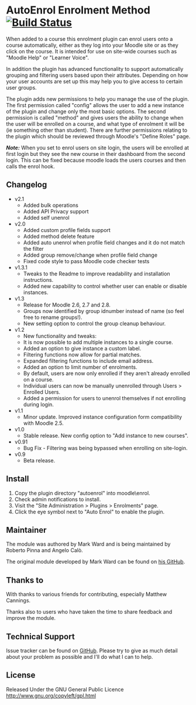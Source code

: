 # AutoEnrol Enrolment Method [![Build Status](https://travis-ci.org/bobopinna/moodle-enrol_autoenrol.svg?branch=master)](https://travis-ci.org/bobopinna/moodle-enrol_autoenrol)

When added to a course this enrolment plugin can enrol users onto a course automatically,
either as they log into your Moodle site or as they click on the course. It is intended 
for use on site-wide courses such as "Moodle Help" or "Learner Voice". 

In addition the plugin has advanced functionality to support automatically grouping and
filtering users based upon their attributes. Depending on how your user accounts are set
up this may help you to give access to certain user groups.

The plugin adds new permissions to help you manage the use of the plugin. The
first permission called "config" allows the user to add a new instance of the plugin
and change only the most basic options. The second permission is called "method" and gives
users the ability to change when the user will be enrolled on a course, and what type of 
enrolment it will be (ie something other than student). There are further permissions 
relating to the plugin which should be reviewed through Moodle's "Define Roles" page.


**_Note:_** When you set to enrol users on site login, the users will be enrolled at first login but they see the new course in their dashboard from the second login. 
This can be fixed because moodle loads the users courses and then calls the enrol hook.

## Changelog
* v2.1
  * Added bulk operations
  * Added API Privacy support
  * Added self unenrol
* v2.0
  * Added custom profile fields support
  * Added method delete feature
  * Added auto unenrol when profile field changes and it do not match the filter
  * Added group remove/change when profile field change
  * Fixed code style to pass Moodle code checker tests
* v1.3.1
  * Tweaks to the Readme to improve readability and installation instructions.
  * Added new capability to control whether user can enable or disable instances.
* v1.3
  * Release for Moodle 2.6, 2.7 and 2.8.
  * Groups now identified by group idnumber instead of name (so feel free to rename groups!).
  * New setting option to control the group cleanup behaviour.
* v1.2
  * New functionality and tweaks:
  * It is now possible to add multiple instances to a single course.
  * Added an option to give instance a custom label.
  * Filtering functions now allow for partial matches.
  * Expanded filtering functions to include email address.
  * Added an option to limit number of enrolments. 
  * By default, users are now only enrolled if they aren't already enrolled on a course.
  * Individual users can now be manually unenrolled through Users > Enrolled Users.
  * Added a permission for users to unenrol themselves if not enrolling during login.
* v1.1
  * Minor update. Improved instance configuration form compatibility with Moodle 2.5.
* v1.0
  * Stable release. New config option to "Add instance to new courses".
* v0.91
  * Bug Fix - Filtering was being bypassed when enrolling on site-login.
* v0.9
  * Beta release.

## Install

1. Copy the plugin directory "autoenrol" into moodle\enrol\. 
2. Check admin notifications to install.
3. Visit the "Site Administration > Plugins > Enrolments" page.
4. Click the eye symbol next to "Auto Enrol" to enable the plugin. 

## Maintainer

The module was authored by Mark Ward and is being maintained by Roberto Pinna and Angelo Calò.

The original module developed by Mark Ward can be found on [his GitHub](https://github.com/markward/enrol_autoenrol). 

## Thanks to

With thanks to various friends for contributing, especially Matthew Cannings. 

Thanks also to users who have taken the time to share feedback and improve the module.

## Technical Support

Issue tracker can be found on [GitHub](https://github.com/bobopinna/moodle-enrol_autoenrol/issues). Please
try to give as much detail about your problem as possible and I'll do what I can to help.

## License

Released Under the GNU General Public Licence http://www.gnu.org/copyleft/gpl.html
